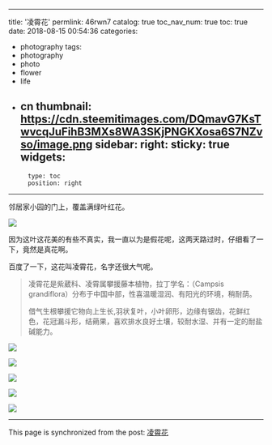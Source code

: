 
---
title: '凌霄花'
permlink: 46rwn7
catalog: true
toc_nav_num: true
toc: true
date: 2018-08-15 00:54:36
categories:
- photography
tags:
- photography
- photo
- flower
- life
- cn
thumbnail: https://cdn.steemitimages.com/DQmavG7KsTwvcqJuFihB3MXs8WA3SKjPNGKXosa6S7NZvso/image.png
sidebar:
    right:
        sticky: true
widgets:
    -
        type: toc
        position: right
---


邻居家小园的门上，覆盖满绿叶红花。

![](https://cdn.steemitimages.com/DQmavG7KsTwvcqJuFihB3MXs8WA3SKjPNGKXosa6S7NZvso/image.png)

因为这叶这花美的有些不真实，我一直以为是假花呢，这两天路过时，仔细看了一下，竟然是真花啊。

百度了一下，这花叫凌霄花，名字还很大气呢。
>凌霄花是紫葳科、凌霄属攀援藤本植物，拉丁学名：（Campsis grandiflora）分布于中国中部，性喜温暖湿润、有阳光的环境，稍耐荫。
>
>借气生根攀援它物向上生长,羽状复叶，小叶卵形，边缘有锯齿，花鲜红色，花冠漏斗形，结蒴果，喜欢排水良好土壤，较耐水湿、并有一定的耐盐碱能力。


![](https://cdn.steemitimages.com/DQmag3dFXDFemzVbWio3R8VWrYYp6K3yJv11Cj5JFs8m1cW/image.png)


![](https://cdn.steemitimages.com/DQmPqxMkW4uW7ReL1jZsH5aYTVsy2Pr24nGXMsYA3aFnE3r/image.png)

![](https://cdn.steemitimages.com/DQmUJ7jS79jyZ3mFRgCu3TUbvCUkpm5RTXuzsbkNbg5CAJX/image.png)

![](https://cdn.steemitimages.com/DQmW4UbavDqZXxL4GL3FRv1kpMgGYH2ev5hNvbrJamjvzRY/image.png)

![](https://cdn.steemitimages.com/DQmPFgwFxwaUwRZg7dqXVUpWRCF8hDsGwZQJ7myh7xPTN8m/image.png)

- - -

This page is synchronized from the post: [凌霄花](https://steemit.com/@oflyhigh/46rwn7)
